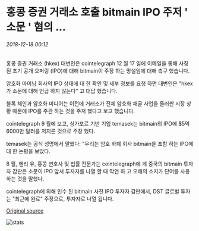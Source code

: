 # 홍콩 증권 거래소 호출 bitmain IPO 주저 ' 소문 ' 혐의 ...

###### 2018-12-18 00:12

홍콩 증권 거래소 (hkex) 대변인은 cointelegraph 12 월 17 일에 이메일을 통해 사칭 된 초기 공개 오퍼링 (IPO)에 대해 bitmain이 주장 하는 망설임에 대해 촉구 했습니다.

암호화 마이닝 회사의 IPO 상태에 대 한 확인 및 세부 정보를 요청 하면 대변인은 "hkex가 소문에 대해 언급 하지 않는다" 고 대답 했습니다.

블록 체인과 암호화 미디어는 이전에 거래소가 전체 암호화 채굴 사업을 둘러싼 시장 상황 때문에 IPO를 주관 하는 것을 주저 했다고 보고 했습니다.

cointelegraph 9 월에 보고, 싱가포르 기반 기업 temasek는 bitmain의 IPO에 $5억6000만 달러를 저지른 것으로 주장 했다.

temasek는 공식 성명에서 말했다: "우리는 암호 화폐 회사 bitmain을 포함 하는 IPO에 대 한 논평을 보았다.

8 월, 헨리 유, 홍콩 변호사 및 법률 전문가는 cointelegraph에 게 중국의 bitmain 투자자 갑판은 소문이 IPO 앞서 투자자를 나열 할 때 막연 하 고 오해의 소지가 단어를 사용 하는 것을 말했다.

cointelegraph에 의해 인수 된 bitmain 사전 IPO 투자자 갑판에서, DST 글로벌 투자는 "최근에 완료" 주장으로, 투자자로 나열 됩니다.

[Original source](https://cointelegraph.com/news/hong-kong-stock-exchange-calls-alleged-bitmain-ipo-hesitation-rumors)

![stats](https://c.statcounter.com/11760860/0/a89fa40b/1/ "stats")